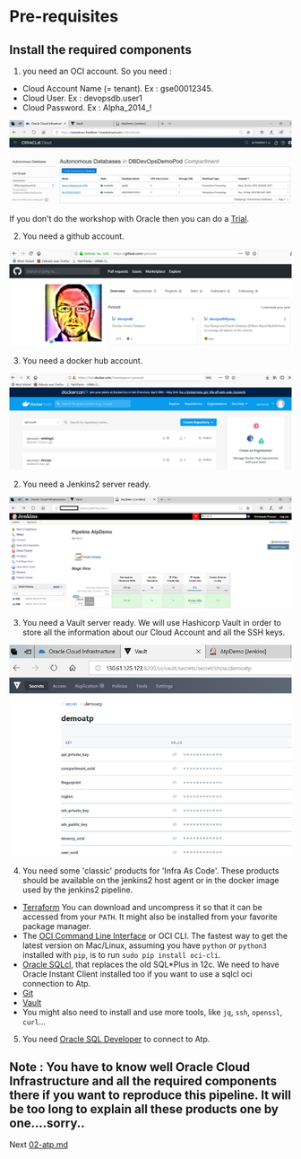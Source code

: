 # Pre-requisites

## Install the required components

1) you need an OCI account. So you need :

- Cloud Account Name (= tenant). Ex : gse00012345.
- Cloud User. Ex : devopsdb.user1
- Cloud Password. Ex : Alpha_2014_!

![OCI Account](images/oci.png)

If you don't do the workshop with Oracle then you can do a [Trial](https://cloud.oracle.com/en_US/database). 

2) You need a github account.

![OCI Account](images/github.png)

3) You need a docker hub account.

![OCI Account](images/dockerhub.png)

2) You need a Jenkins2 server ready.

![OCI Account](images/jenkins2.png)

3) You need a Vault server ready. We will use Hashicorp Vault in order to store all the information about our Cloud Account and all the SSH keys.

![OCI Account](images/vault.png)

4) You need some 'classic' products for 'Infra As Code'. These products should be available on the jenkins2 host agent or in the docker image used by the jenkins2 pipeline.

- [Terraform](https://www.terraform.io/downloads.html) You can download and uncompress it so that it can be accessed from your `PATH`. It might also be installed from your favorite package manager.
- The [OCI Command Line Interface](https://github.com/oracle/oci-cli) or OCI CLI. The fastest way to get the latest version on Mac/Linux, assuming you have `python` or `python3` installed with `pip`, is to run `sudo pip install oci-cli`.
- [Oracle SQLcl](https://www.oracle.com/technetwork/developer-tools/sqlcl/overview/index.html), that replaces the old SQL*Plus in 12c. We need to have Oracle Instant Client installed too if you want to use a sqlcl oci connection to Atp.
- [Git](https://git-scm.com/downloads)
- [Vault](https://www.vaultproject.io/)
- You might also need to install and use more tools, like `jq`, `ssh`, `openssl`, `curl`...

5) You need [Oracle SQL Developer](https://www.oracle.com/database/technologies/appdev/sql-developer.html) to connect to Atp.

## Note : You have to know well Oracle Cloud Infrastructure and all the required components there if you want to reproduce this pipeline. It will be too long to explain all these products one by one....sorry..

Next [02-atp.md](02-atp.md)